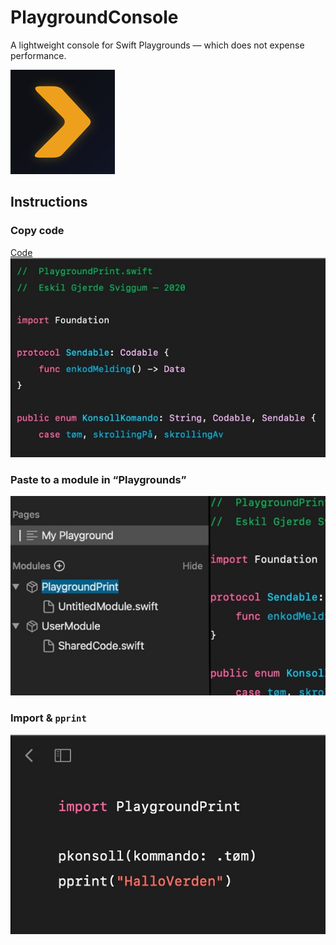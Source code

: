 # PlaygroundConsole
A lightweight console for Swift Playgrounds — which does not expense performance. 

![Appicon](./PlaygroundKonsoll/Assets.xcassets/AppIcon.appiconset/ios-83@2x~ipad.png)

## Instructions

### Copy code
[Code](./PlaygroundKonsoll/Kontrollerar/Instructions/Resources/pprint.txt)<br>
![Copy code](./PlaygroundKonsoll/Kontrollerar/Instructions/Resources/CCodePKInstruct2.jpg)

### Paste to a module in “Playgrounds”
![Paste to a module](./PlaygroundKonsoll/Kontrollerar/Instructions/Resources/MModPKInstruct2.jpg)
### Import & `pprint`
![Import & pprint](./PlaygroundKonsoll/Kontrollerar/Instructions/Resources/IaPPKInstruct.jpg)
